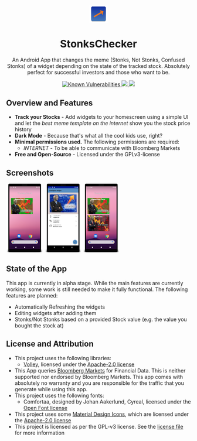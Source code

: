 <p align="center">
 <img width="10%" src="/app/src/main/res/mipmap-xxxhdpi/ic_launcher.png" align="center" alt="StonksChecker Logo" />
 <h1 align="center">StonksChecker</h1>
 <p align="center">An Android App that changes the meme (Stonks, Not Stonks, Confused Stonks) of a widget depending on the state of the tracked stock. Absolutely perfect for successful investors and those who want to be.</p>
</p>
  <p align="center">
    <a href="https://snyk.io/test/github/TobeSoftwareGmbH/StonksChecker?targetFile=app/build.gradle">
        <img src="https://snyk.io/test/github/TobeSoftwareGmbH/StonksChecker/badge.svg?targetFile=app/build.gradle" alt="Known Vulnerabilities" data-canonical-src="https://snyk.io/test/github/TobeSoftwareGmbH/StonksChecker?targetFile=app/build.gradle" style="max-width:100%;">
    </a>
    <a href="https://codeclimate.com/github/kammt/StonksChecker/maintainability">
      <img src="https://api.codeclimate.com/v1/badges/414152d683962a378382/maintainability" />
   </a>
    <a href="https://travis-ci.com/kammt/StonksChecker">
      <img src="https://travis-ci.com/kammt/StonksChecker.svg?branch=main" />
    </a>
  </p>
  
## Overview and Features
- **Track your Stocks** - Add widgets to your homescreen using a simple UI and let the *best meme template on the internet* show you the stock price history
- **Dark Mode** - Because that's what all the cool kids use, right?
- **Minimal permissions used.** The following permissions are required:
  - *INTERNET* - To be able to communicate with Bloomberg Markets
- **Free and Open-Source** - Licensed under the GPLv3-license
  
## Screenshots
<img src="/project-screenshots/widget_homescreen.png" width="20%"> <img src="/project-screenshots/widget_configuration.png" width="20%"> <img src="/project-screenshots/widget_homescreen_multiple.png" width="20%"> 

## State of the App
This app is currently in alpha stage. While the main features are currently working, some work is still needed to make it fully functional. The following features are planned:
- Automatically Refreshing the widgets
- Editing widgets after adding them
- Stonks/Not Stonks based on a provided Stock value (e.g. the value you bought the stock at)

## License and Attribution
- This project uses the following libraries:
  - <a href="https://github.com/google/volley">Volley</a>, licensed under the <a href="https://choosealicense.com/licenses/apache-2.0/">Apache-2.0 license</a>
- This App queries <a href="https://www.bloomberg.com/markets">Bloomberg Markets</a> for Financial Data. This is neither supported nor endorsed by Bloomberg Markets. This app comes with absolutely no warranty and you are responsible for the traffic that you generate while using this app.
- This project uses the following fonts:
  - Comfortaa, designed by Johan Aakerlund, Cyreal, licensed under the <a href="https://scripts.sil.org/cms/scripts/page.php?site_id=nrsi&id=OFL">Open Font license</a>
- This project uses some <a href="https://github.com/google/material-design-icons">Material Design Icons</a>, which are licensed under the <a href="https://choosealicense.com/licenses/apache-2.0/">Apache-2.0 license</a>
- This project is licensed as per the GPL-v3 license. See the <a href="LICENSE">license file</a> for more information
